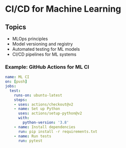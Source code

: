 # CI/CD for Machine Learning

## Topics
- MLOps principles
- Model versioning and registry
- Automated testing for ML models
- CI/CD pipelines for ML systems

### Example: GitHub Actions for ML CI
```yaml
name: ML CI
on: [push]
jobs:
  test:
    runs-on: ubuntu-latest
    steps:
    - uses: actions/checkout@v2
    - name: Set up Python
      uses: actions/setup-python@v2
      with:
        python-version: '3.8'
    - name: Install dependencies
      run: pip install -r requirements.txt
    - name: Run tests
      run: pytest
```
